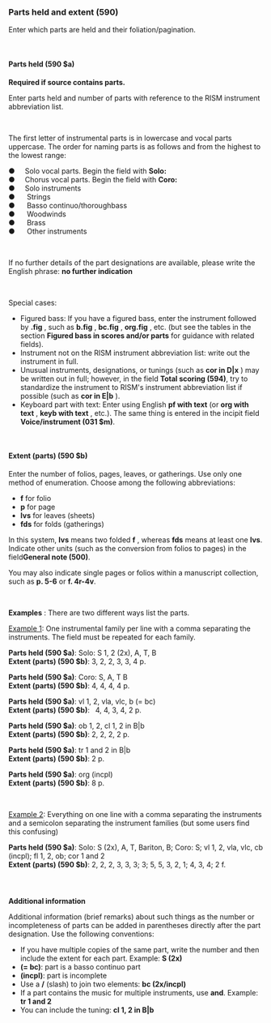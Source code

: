 ### Parts held and extent (590)  

Enter which parts are held and their foliation/pagination.

&nbsp;

#### Parts held (590 $a)

**Required if source contains parts.**

Enter parts held and number of parts with reference to the RISM instrument abbreviation list.

&nbsp;

The first letter of instrumental parts is in lowercase and vocal parts uppercase. The order for naming parts is as follows and from the highest to the lowest range:

●&nbsp;&nbsp;&nbsp;&nbsp;&nbsp;Solo vocal parts. Begin the field with **Solo:**  
●&nbsp;&nbsp;&nbsp;&nbsp;&nbsp;Chorus vocal parts. Begin the field with **Coro:**  
●&nbsp;&nbsp;&nbsp;&nbsp;&nbsp;Solo instruments  
●&nbsp;&nbsp;&nbsp;&nbsp;&nbsp; Strings  
●&nbsp;&nbsp;&nbsp;&nbsp;&nbsp; Basso continuo/thoroughbass  
●&nbsp;&nbsp;&nbsp;&nbsp;&nbsp; Woodwinds  
●&nbsp;&nbsp;&nbsp;&nbsp;&nbsp; Brass  
●&nbsp;&nbsp;&nbsp;&nbsp;&nbsp; Other instruments

&nbsp;

If no further details of the part designations are available, please write the English phrase: **no further indication**

&nbsp;

Special cases:

- Figured bass: If you have a figured bass, enter the instrument followed by **.fig** , such as **b.fig** , **bc.fig** , **org.fig** , etc. (but see the tables in the section **Figured bass in scores and/or parts** for guidance with related fields).
- Instrument not on the RISM instrument abbreviation list: write out the instrument in full.
- Unusual instruments, designations, or tunings (such as **cor in D|x** ) may be written out in full; however, in the field **Total scoring (594)**, try to standardize the instrument to RISM's instrument abbreviation list if possible (such as **cor in E|b** ).
- Keyboard part with text: Enter using English **pf with text** (or **org with text** , **keyb with text** , etc.). The same thing is entered in the incipit field **Voice/instrument (031 $m)**.

&nbsp;

#### Extent (parts) (590 $b)

Enter the number of folios, pages, leaves, or gatherings. Use only one method of enumeration. Choose among the following abbreviations:

- **f** for folio
- **p** for page
- **lvs** for leaves (sheets)
- **fds** for folds (gatherings) 

In this system, **lvs** means two folded **f** , whereas **fds** means at least one **lvs**. Indicate other units (such as the conversion from folios to pages) in the field**General note (500)**.

You may also indicate single pages or folios within a manuscript collection, such as **p. 5-6** or **f. 4r-4v**.

&nbsp;

**Examples** : There are two different ways list the parts.

<u>Example 1</u>: One instrumental family per line with a comma separating the instruments. The field must be repeated for each family.

**Parts held (590 $a)**: Solo: S 1, 2 (2x), A, T, B  
**Extent (parts) (590 $b)**: 3, 2, 2, 3, 3, 4 p.

**Parts held (590 $a)**: Coro: S, A, T B  
**Extent (parts) (590 $b)**: 4, 4, 4, 4 p.

**Parts held (590 $a)**: vl 1, 2, vla, vlc, b (= bc)  
**Extent (parts) (590 $b)**: **&nbsp;** 4, 4, 3, 4, 2 p.

**Parts held (590 $a)**: ob 1, 2, cl 1, 2 in B|b  
**Extent (parts) (590 $b)**: 2, 2, 2, 2 p.

**Parts held (590 $a)**: tr 1 and 2 in B|b   
**Extent (parts) (590 $b)**: 2 p.

**Parts held (590 $a)**: org (incpl)  
**Extent (parts) (590 $b)**: 8 p.

&nbsp;

<u>Example
2</u>: Everything on one line with a comma separating the instruments and a semicolon separating the instrument families (but some users find this confusing)

**Parts held (590 $a)**: Solo: S (2x), A, T, Bariton, B; Coro: S; vl 1, 2, vla, vlc, cb (incpl); fl 1, 2, ob; cor 1 and 2  
**Extent (parts) (590 $b)**: 2, 2, 2, 3, 3, 3; 3; 5, 5, 3, 2, 1; 4, 3, 4; 2 f.

#### &nbsp;

**Additional information**

Additional information (brief remarks) about such things as the number or incompleteness of parts can be added in parentheses directly after the part designation. Use the following conventions:

- If you have multiple copies of the same part, write the number and then include the extent for each part. Example: **S (2x)**
- **(= bc)**: part is a basso continuo part
- **(incpl)**: part is incomplete
- Use a **/** (slash) to join two elements: **bc (2x/incpl)**
- If a part contains the music for multiple instruments, use **and**. Example: **tr 1 and 2**
- You can include the tuning: **cl 1, 2 in B|b**